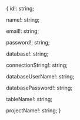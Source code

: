 {
id!: string;

name!: string;

email!: string;

password!: string;

database!: string;

connectionString!: string;

databaseUserName!: string;

databasePassword!: string;

tableName!: string;

projectName!: string;
}
